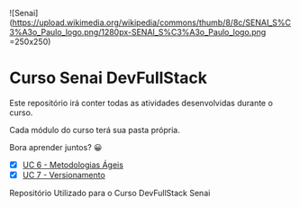 ![Senai](https://upload.wikimedia.org/wikipedia/commons/thumb/8/8c/SENAI_S%C3%A3o_Paulo_logo.png/1280px-SENAI_S%C3%A3o_Paulo_logo.png =250x250)
# Curso Senai DevFullStack

Este repositório irá conter todas as atividades desenvolvidas durante o curso.

Cada módulo do curso terá sua pasta própria.

Bora aprender juntos? 😀

- [X] [UC 6 - Metodologias Ágeis](https://trello.com/invite/b/KYADSMfJ/db21165e5d71a907b7aaa83a1f93a631/curso-senai-app-loja-de-roupas)
- [X] [UC 7 - Versionamento](https://github.com/ce-cmiranda/CursoSenaiFullStack/tree/main/UC7%20-%20VERSIONAMENTO)

Repositório Utilizado para o Curso DevFullStack Senai
